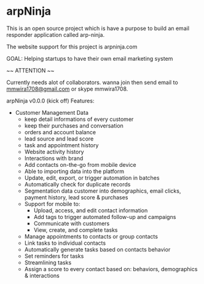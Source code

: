 # arpNinja

This is an open source project
which is have a purpose to build an email responder application
called arp-ninja.

The website support for this project is arpninja.com

GOAL:
Helping startups to have their own email marketing system

~~ ATTENTION ~~

Currently needs alot of collaborators.
wanna join then send email to mmwira1708@gmail.com or skype mmwira1708. 

arpNinja v0.0.0 (kick off)
Features:

- Customer Management Data
	- keep detail informations of every customer
	- keep their purchases and conversation
	- orders and account balance
	- lead source and lead score
	- task and appointment history
	- Website activity history
	- Interactions with brand
	- Add contacts on-the-go from mobile device
	- Able to importing data into the platform
	- Update, edit, export, or trigger automation in batches
	- Automatically check for duplicate records
	- Segmentation data customer into demographics,
		email clicks, payment history, lead score & purchases
	- Support for mobile to:
		- Upload, access, and edit contact information
		- Add tags to trigger automated follow-up and campaigns
		- Communicate with customers
		- View, create, and complete tasks
	- Manage appointments to contacts or group contacts
	- Link tasks to individual contacts
	- Automatically generate tasks based on contacts behavior
	- Set reminders for tasks
	- Streamlining tasks
	- Assign a score to every contact based on: behaviors,
		demographics & interactions
		
